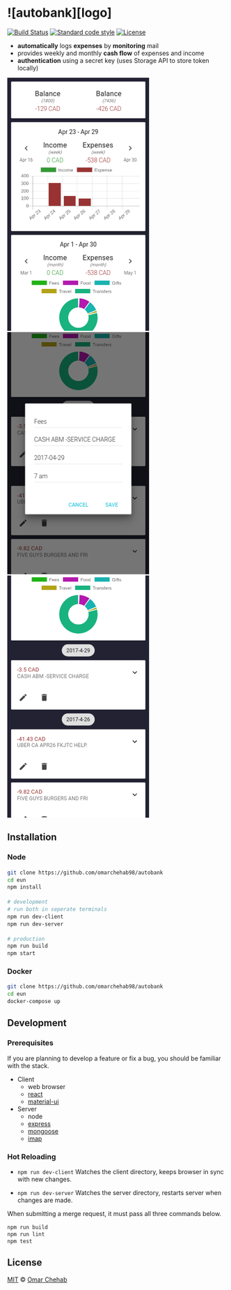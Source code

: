 # ![autobank][logo]

[![Build Status][build-badge]][build-status] [![Standard code style][standard-badge]][standard] [![License][license-badge]][license]

* **automatically** logs **expenses** by **monitoring** mail
* provides weekly and monthly **cash flow** of expenses and income
* **authentication** using a secret key (uses Storage API to store token locally)

![Screenshot 1](./docs/Screenshot-1.png) ![Screenshot 2](./docs/Screenshot-2.png) ![Screenshot 3](./docs/Screenshot-3.png)

## Installation

### Node

```bash
git clone https://github.com/omarchehab98/autobank
cd eun
npm install

# development
# run both in seperate terminals
npm run dev-client
npm run dev-server

# production
npm run build
npm start
```

### Docker

```bash
git clone https://github.com/omarchehab98/autobank
cd eun
docker-compose up
```

## Development

### Prerequisites

If you are planning to develop a feature or fix a bug, you should be familiar with the stack.

* Client
  * web browser
  * [react](https://github.com/facebook/react)
  * [material-ui](https://github.com/callemall/material-ui)
* Server
  * node
  * [express](https://github.com/expressjs/express)
  * [mongoose](https://github.com/Automattic/mongoose)
  * [imap](https://github.com/mscdex/node-imap)

### Hot Reloading

* `npm run dev-client`
Watches the client directory, keeps browser in sync with new changes.

* `npm run dev-server`
Watches the server directory, restarts server when changes are made.

When submitting a merge request, it must pass all three commands below.
```
npm run build
npm run lint
npm test
```

## License

[MIT][license] © [Omar Chehab][author]

<!-- Definitions -->

[build-badge]: https://travis-ci.org/omarchehab98/autobank.svg?branch=master

[build-status]: https://travis-ci.org/omarchehab98/autobank

[standard]: http://standardjs.com

[standard-badge]: https://img.shields.io/badge/code_style-standard-brightgreen.svg

[license-badge]: https://img.shields.io/github/license/omarchehab98/autobank.svg

[license]: https://github.com/omarchehab98/autobank/blob/master/LICENSE

[author]: https://omarchehab.com
